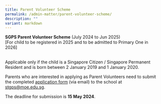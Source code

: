 ```yaml
---
title: Parent Volunteer Scheme
permalink: /admin-matter/parent-volunteer-scheme/
description: ""
variant: markdown
---
```

**SGPS Parent Volunteer Scheme** (July 2024 to Jun 2025)<br>
[For child to be registered in 2025 and to be admitted to Primary One in 2026]

<br>Applicable only if the child is a Singapore Citizen / Singapore Permanent Resident and is born between 2 January 2019 and 1 January 2020. 

Parents who are interested in applying as Parent Volunteers need to submit the completed [application form](/files/parentvolunteerapplicationform.pdf) (via email) to the school at stgps@moe.edu.sg. 

The deadline for submission is **15 May 2024**.